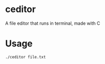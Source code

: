 # ceditor
A file editor that runs in terminal, made with C

# Usage

```shell
./ceditor file.txt
```